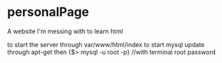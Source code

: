# personalPage
A website I'm messing with to learn html


to start the server through var/www/html/index
to start mysql update through apt-get then  {$> mysql -u root -p} //with terminal root password
